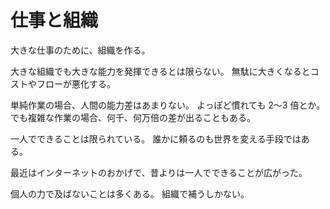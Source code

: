 # 仕事と組織

大きな仕事のために、組織を作る。

大きな組織でも大きな能力を発揮できるとは限らない。
無駄に大きくなるとコストやフローが悪化する。

単純作業の場合、人間の能力差はあまりない。 よっぽど慣れても 2〜3 倍とか。
でも複雑な作業の場合、何千、何万倍の差が出ることもある。

一人でできることは限られている。
誰かに頼るのも世界を変える手段ではある。

最近はインターネットのおかげで、昔よりは一人でできることが広がった。

個人の力で及ばないことは多くある。
組織で補うしかない。
